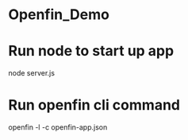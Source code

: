 # Openfin_Demo

# Run node to start up app
node server.js

# Run openfin cli command 
openfin -l -c openfin-app.json
